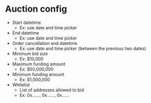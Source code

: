# Auction config

- Start datetime
  - Ex: use date and time picker
- End datetime
  - Ex: use date and time picker
- Order cancellation end datetime
  - Ex: use date and time picker (between the previous two dates)
- Minimum bid size
  - Ex: \$10,000
- Maximum funding amount
  - Ex: \$50,000,000
- Minimum funding amount
  - Ex: \$1,000,000
- Whitelist
  - List of addresses allowed to bid
  - Ex: 0x......, 0x......, 0x......
